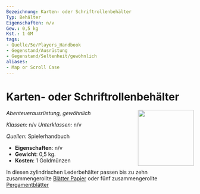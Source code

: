 ```yaml
---
Bezeichnung: Karten- oder Schriftrollenbehälter
Typ: Behälter
Eigenschaften: n/v
Gew.: 0,5 kg
Kst.: 1 GM
tags:
- Quelle/5e/Players_Handbook
- Gegenstand/Ausrüstung
- Gegenstand/Seltenheit/gewöhnlich
aliases:
- Map or Scroll Case
---
```

# Karten- oder Schriftrollenbehälter
*Abenteuerausrüstung, gewöhnlich*
<img src="Symbolik/Gegenstände.webp" align="right" width="150">

_Klassen:_ n/v 
_Unterklassen:_  n/v

_Quellen:_ Spielerhandbuch

- **Eigenschaften**: n/v
- **Gewicht**: 0,5 kg.
- **Kosten**: 1 Goldmünzen

In diesen zylindrischen Lederbehälter passen bis zu zehn zusammengerollte [Blätter Papier](Papier-ein-Blatt.md)  oder fünf zusammengerollte [Pergamentblätter](Pergament-ein-Blatt.md)